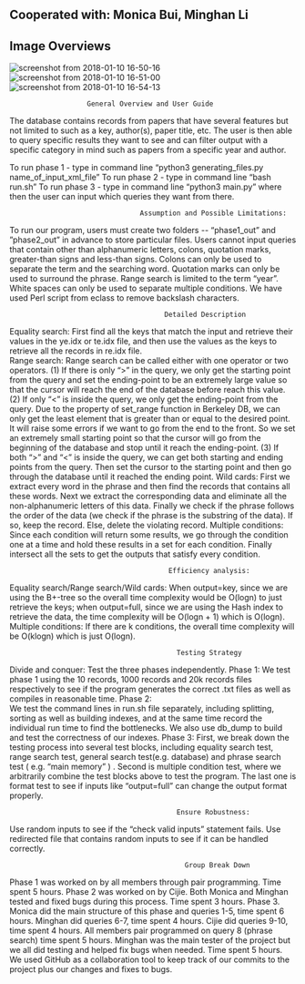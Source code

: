 ## Cooperated with: Monica Bui, Minghan Li
## Image Overviews
![screenshot from 2018-01-10 16-50-16](https://user-images.githubusercontent.com/27936587/34802097-ff3fb378-f628-11e7-9cc7-2d24d95c21a4.png)
![screenshot from 2018-01-10 16-51-00](https://user-images.githubusercontent.com/27936587/34802102-00bddd10-f629-11e7-878d-0c612d0f847c.png)
![screenshot from 2018-01-10 16-54-13](https://user-images.githubusercontent.com/27936587/34802103-01736fae-f629-11e7-8770-24415a5d1f08.png)

				       
				       General Overview and User Guide
The database contains records from papers that have several features but not limited to such as a key, author(s), paper title, etc. The user is then able to query specific results they want to see and can filter output with a specific category in mind such as papers from a specific year and author. 

To run phase 1 - type in command line “python3 generating_files.py name_of_input_xml_file”
To run phase 2 - type in command line “bash run.sh”
To run phase 3 - type in command line “python3 main.py” where then the user can input which queries they want from there. 

                                    Assumption and Possible Limitations:
To run our program, users must create two folders -- “phase1_out” and ”phase2_out”  in advance to store particular files.
Users cannot input queries that contain other than alphanumeric letters, colons, quotation marks, greater-than signs and less-than signs. Colons can only be used to separate the term and the searching word. Quotation marks can only be used to surround the phrase. Range search is limited to the term “year”. White spaces can only be used to separate multiple conditions.
We have used Perl script from eclass to remove backslash characters.

                                          Detailed Description
Equality search: First find all the keys that match the input and retrieve their values in the ye.idx or te.idx file, and then use the values as the keys to retrieve all the records in re.idx file.  
Range search: Range search can be called either with one operator or two operators. (1) If there is only “>” in the query, we only get the starting point from the query and set the ending-point to be an extremely large value so that the cursor will reach the end of the database before reach this value. (2) If  only “<” is inside the query, we only get the ending-point from the query. Due to the property of set_range function in Berkeley DB, we can only get the least element that is greater than or equal to the desired point. It will raise some errors if we want to go from the end to the front. So we set an extremely small starting point so that the cursor will go from the beginning of the database and stop until it reach the ending-point. (3) If both “>” and “<” is inside the query, we can get both starting and ending points from the query. Then set the cursor to the starting point and then go through the database until it reached the ending point.
Wild cards: First we extract every word in the phrase and then find the records that contains all these words. Next we extract the corresponding data and eliminate all the non-alphanumeric letters of this data. Finally we check if the phrase follows the order of the data (we check if the phrase is the substring of the data). If so, keep the record. Else, delete the violating record. 
Multiple conditions: Since each condition will return some results, we go through the condition one at a time and hold these results in a set for each condition. Finally intersect all the sets to get the outputs that satisfy every condition.

                                           Efficiency analysis:
Equality search/Range search/Wild cards: When output=key, since we are using the B+-tree so the overall time complexity would be O(logn) to just retrieve the keys; when output=full, since we are using the Hash index to retrieve the data, the time complexity will be O(logn + 1) which is O(logn).
Multiple conditions: If there are k conditions, the overall time complexity will be O(klogn) which is just O(logn).

                                             Testing Strategy
Divide and conquer: Test the three phases independently.
Phase 1:
We test phase 1 using the 10 records, 1000 records and 20k records files respectively to see if the program generates the correct .txt files as well as compiles in reasonable time.
Phase 2:	
We test the command lines in run.sh file separately, including splitting, sorting as well as building indexes, and at the same time record the individual run time to find the bottlenecks.
We also use db_dump to build and test the correctness of our indexes.
Phase 3:
First,  we break down the testing process into several test blocks, including equality search test, range search test, general search test(e.g. database)  and phrase search test ( e.g. “main memory” ) .
Second is multiple condition test,  where we arbitrarily combine the test blocks above to test the program.
The last one  is format test to see if  inputs like “output=full” can change the output format properly. 
	
                                             Ensure Robustness: 
Use random inputs to see if the  “check valid inputs” statement fails.
Use redirected file that contains random inputs to see if it can be handled correctly.


                                               Group Break Down
Phase 1 was worked on by all members through pair programming. Time spent 5 hours.
Phase 2 was worked on by Cijie. Both Monica and Minghan tested and fixed bugs during this process. Time spent 3 hours.
Phase 3. Monica did the main structure of this phase and queries 1-5, time spent 6 hours. Minghan did queries 6-7, time spent 4 hours. Cijie did queries 9-10, time spent 4 hours. All members pair programmed on query 8 (phrase search) time spent 5 hours. 
Minghan was the main tester of the project but we all did testing and helped fix bugs when needed. Time spent 5 hours. 
We used GitHub as a collaboration tool to keep track of our commits to the project plus our changes and fixes to bugs. 



